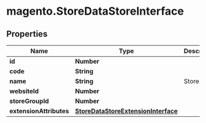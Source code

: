 # magento.StoreDataStoreInterface

## Properties
Name | Type | Description | Notes
------------ | ------------- | ------------- | -------------
**id** | **Number** |  | 
**code** | **String** |  | 
**name** | **String** | Store name | 
**websiteId** | **Number** |  | 
**storeGroupId** | **Number** |  | 
**extensionAttributes** | [**StoreDataStoreExtensionInterface**](StoreDataStoreExtensionInterface.md) |  | [optional] 


